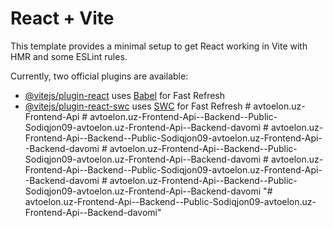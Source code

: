 # React + Vite

This template provides a minimal setup to get React working in Vite with HMR and some ESLint rules.

Currently, two official plugins are available:

- [@vitejs/plugin-react](https://github.com/vitejs/vite-plugin-react/blob/main/packages/plugin-react/README.md) uses [Babel](https://babeljs.io/) for Fast Refresh
- [@vitejs/plugin-react-swc](https://github.com/vitejs/vite-plugin-react-swc) uses [SWC](https://swc.rs/) for Fast Refresh
#   a v t o e l o n . u z - F r o n t e n d - A p i  
 #   a v t o e l o n . u z - F r o n t e n d - A p i - - B a c k e n d - - P u b l i c - S o d i q j o n 0 9 - a v t o e l o n . u z - F r o n t e n d - A p i - - B a c k e n d - d a v o m i  
 #   a v t o e l o n . u z - F r o n t e n d - A p i - - B a c k e n d - - P u b l i c - S o d i q j o n 0 9 - a v t o e l o n . u z - F r o n t e n d - A p i - - B a c k e n d - d a v o m i  
 #   a v t o e l o n . u z - F r o n t e n d - A p i - - B a c k e n d - - P u b l i c - S o d i q j o n 0 9 - a v t o e l o n . u z - F r o n t e n d - A p i - - B a c k e n d - d a v o m i  
 #   a v t o e l o n . u z - F r o n t e n d - A p i - - B a c k e n d - - P u b l i c - S o d i q j o n 0 9 - a v t o e l o n . u z - F r o n t e n d - A p i - - B a c k e n d - d a v o m i  
 #   a v t o e l o n . u z - F r o n t e n d - A p i - - B a c k e n d - - P u b l i c - S o d i q j o n 0 9 - a v t o e l o n . u z - F r o n t e n d - A p i - - B a c k e n d - d a v o m i  
 "# avtoelon.uz-Frontend-Api--Backend--Public-Sodiqjon09-avtoelon.uz-Frontend-Api--Backend-davomi" 
